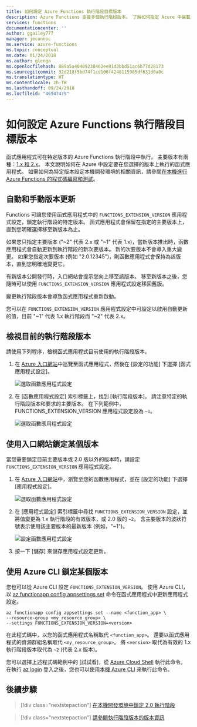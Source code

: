 ```yaml
---
title: 如何設定 Azure Functions 執行階段目標版本
description: Azure Functions 支援多個執行階段版本。 了解如何指定 Azure 中裝載之函式應用程式的執行階段版本。
services: functions
documentationcenter: ''
author: ggailey777
manager: jeconnoc
ms.service: azure-functions
ms.topic: conceptual
ms.date: 01/24/2018
ms.author: glenga
ms.openlocfilehash: 889a5a40409238462ee81d3bbd51ac6b77d28173
ms.sourcegitcommit: 32d218f5bd74f1cd106f4248115985df631d0a8c
ms.translationtype: HT
ms.contentlocale: zh-TW
ms.lasthandoff: 09/24/2018
ms.locfileid: "46947479"
---
```

# <a name="how-to-target-azure-functions-runtime-versions"></a>如何設定 Azure Functions 執行階段目標版本

函式應用程式可在特定版本的 Azure Functions 執行階段中執行。 主要版本有兩種：[1.x 和 2.x](functions-versions.md)。 本文說明如何在 Azure 中設定要在您選擇的版本上執行的函式應用程式。 如需如何為特定版本設定本機開發環境的相關資訊，請參閱[在本機進行 Azure Functions 的程式碼編寫和測試](functions-run-local.md)。

## <a name="automatic-and-manual-version-updates"></a>自動和手動版本更新

Functions 可讓您使用函式應用程式中的 `FUNCTIONS_EXTENSION_VERSION` 應用程式設定，鎖定執行階段的特定版本。 函式應用程式會保留在指定的主要版本上，直到您明確選擇移至新版本為止。

如果您只指定主要版本 ("~2" 代表 2.x 或 "~1" 代表 1.x)，當新版本推出時，函數應用程式會自動更新到執行階段的新次要版本。 新的次要版本不會導入重大變更。 如果您指定次要版本 (例如 "2.0.12345")，則函數應用程式會保持為該版本，直到您明確地變更它。 

有新版本公開發行時，入口網站會提示您向上移至該版本。 移至新版本之後，您隨時可以使用 `FUNCTIONS_EXTENSION_VERSION` 應用程式設定移回舊版。

變更執行階段版本會導致函式應用程式重新啟動。

您可以在 `FUNCTIONS_EXTENSION_VERSION` 應用程式設定中可設定以啟用自動更新的值，目前 "~1" 代表 1.x 執行階段而 "~2" 代表 2.x。

## <a name="view-the-current-runtime-version"></a>檢視目前的執行階段版本

請使用下列程序，檢視函式應用程式目前使用的執行階段版本。 

1. 在 [Azure 入口網站](https://portal.azure.com)中巡覽至函式應用程式，然後在 [設定的功能] 下選擇 [函式應用程式設定]。 

    ![選取函數應用程式設定](./media/functions-versions/add-update-app-setting.png)

2. 在 [函數應用程式設定] 索引標籤上，找到 [執行階段版本]。 請注意特定的執行階段版本和要求的主要版本。 在下列範例中，FUNCTIONS\_EXTENSION\_VERSION 應用程式設定設為 `~1`。
 
   ![選取函數應用程式設定](./media/functions-versions/function-app-view-version.png)

## <a name="target-a-version-using-the-portal"></a>使用入口網站鎖定某個版本

當您需要鎖定目前主要版本或 2.0 版以外的版本時，請設定 `FUNCTIONS_EXTENSION_VERSION` 應用程式設定。

1. 在 [Azure 入口網站](https://portal.azure.com)中，瀏覽至您的函數應用程式，並在 [設定的功能] 下選擇 [應用程式設定]。

    ![選取函數應用程式設定](./media/functions-versions/add-update-app-setting1a.png)

2. 在 [應用程式設定] 索引標籤中尋找 `FUNCTIONS_EXTENSION_VERSION` 設定，並將值變更為 1.x 執行階段的有效版本，或 2.0 版的 `~2`。 含主要版本的波狀符號表示使用該主要版本的最新版本 (例如，"~1")。 

    ![設定函數應用程式設定](./media/functions-versions/add-update-app-setting2.png)

3. 按一下 [儲存] 來儲存應用程式設定更新。 

## <a name="target-a-version-using-azure-cli"></a>使用 Azure CLI 鎖定某個版本

 您也可以從 Azure CLI 設定 `FUNCTIONS_EXTENSION_VERSION`。 使用 Azure CLI，以 [az functionapp config appsettings set](/cli/azure/functionapp/config/appsettings#set) 命令在函式應用程式中更新應用程式設定。

```azurecli-interactive
az functionapp config appsettings set --name <function_app> \
--resource-group <my_resource_group> \
--settings FUNCTIONS_EXTENSION_VERSION=<version>
```
在此程式碼中，以您的函式應用程式名稱取代 `<function_app>`。 還要以函式應用程式的資源群組名稱取代 `<my_resource_group>`。 將 `<version>` 取代為有效的 1.x 執行階段版本取代為 `~2` (代表 2.x 版本)。 

您可以選擇上述程式碼範例中的 [試試看]，從 [Azure Cloud Shell](../cloud-shell/overview.md) 執行此命令。 在執行 [az login](/cli/azure/reference-index#az-login) 登入之後，您也可以使用[本機 Azure CLI](/cli/azure/install-azure-cli) 來執行此命令。

## <a name="next-steps"></a>後續步驟

> [!div class="nextstepaction"]
> [在本機開發環境中鎖定 2.0 執行階段](functions-run-local.md)

> [!div class="nextstepaction"]
> [請參閱執行階段版本的版本資訊](https://github.com/Azure/azure-webjobs-sdk-script/releases)
